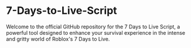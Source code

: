 # 7-Days-to-Live-Script
Welcome to the official GitHub repository for the 7 Days to Live Script, a powerful tool designed to enhance your survival experience in the intense and gritty world of Roblox's 7 Days to Live. 
